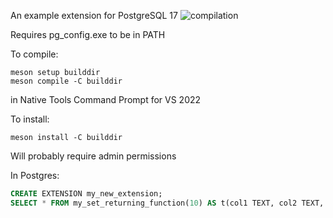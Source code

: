 An example extension for PostgreSQL 17
![compilation](https://github.com/margregor/a_postgres_extension/actions/workflows/compile.yml/badge.svg)

Requires pg_config.exe to be in PATH

To compile:
```
meson setup builddir
meson compile -C builddir
```
in Native Tools Command Prompt for VS 2022

To install:
```
meson install -C builddir
```
Will probably require admin permissions

In Postgres:
```sql
CREATE EXTENSION my_new_extension;
SELECT * FROM my_set_returning_function(10) AS t(col1 TEXT, col2 TEXT, col3 TEXT);
```
